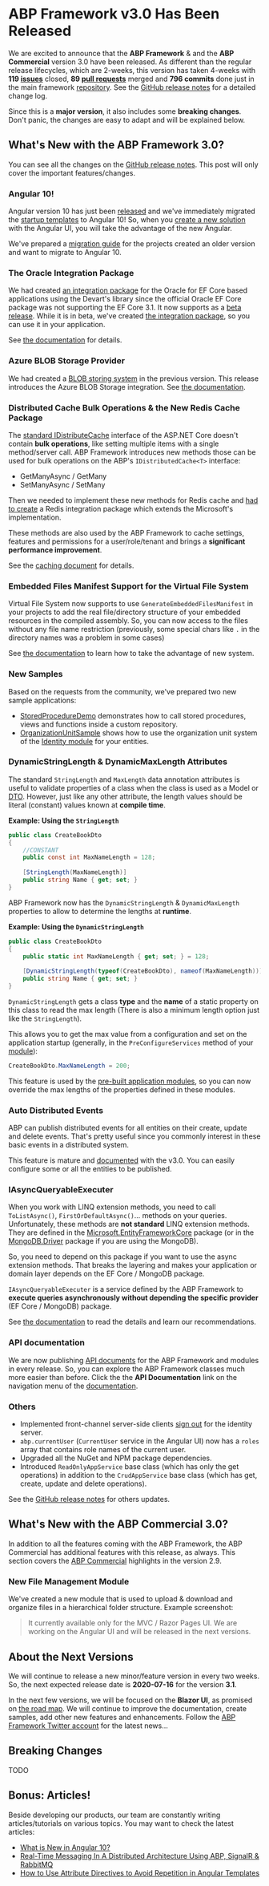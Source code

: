 # ABP Framework v3.0 Has Been Released

We are excited to announce that the **ABP Framework** & and the **ABP Commercial** version 3.0 have been released. As different than the regular release lifecycles, which are 2-weeks, this version has taken 4-weeks with **119 [issues](https://github.com/abpframework/abp/issues?q=is%3Aopen+is%3Aissue+milestone%3A3.0)** closed, **89 [pull requests](https://github.com/abpframework/abp/pulls?q=is%3Aopen+is%3Apr+milestone%3A3.0)** merged and **796 commits** done just in the main framework [repository](https://github.com/abpframework/abp). See the [GitHub release notes](https://github.com/abpframework/abp/releases/tag/3.0.0) for a detailed change log.

Since this is a **major version**, it also includes some **breaking changes**. Don't panic, the changes are easy to adapt and will be explained below.

## What's New with the ABP Framework 3.0?

You can see all the changes on the [GitHub release notes](https://github.com/abpframework/abp/releases/tag/2.9.0). This post will only cover the important features/changes.

### Angular 10!

Angular version 10 has just been [released](https://blog.angular.io/version-10-of-angular-now-available-78960babd41) and we've immediately migrated the [startup templates](https://docs.abp.io/en/abp/latest/Startup-Templates/Application) to Angular 10! So, when you [create a new solution](https://abp.io/get-started) with the Angular UI, you will take the advantage of the new Angular.

We've prepared a [migration guide](https://github.com/abpframework/abp/blob/dev/docs/en/UI/Angular/Migration-Guide-v3.md) for the projects created an older version and want to migrate to Angular 10.

### The Oracle Integration Package

We had created [an integration package](https://www.nuget.org/packages/Volo.Abp.EntityFrameworkCore.Oracle.Devart) for the Oracle for EF Core based applications using the Devart's library since the official Oracle EF Core package was not supporting the EF Core 3.1. It now supports as a [beta release](https://www.nuget.org/packages/Oracle.EntityFrameworkCore/3.19.0-beta1). While it is in beta, we've created [the integration package](https://www.nuget.org/packages/Volo.Abp.EntityFrameworkCore.Oracle), so you can use it in your application.

See [the documentation](https://docs.abp.io/en/abp/latest/Entity-Framework-Core-Oracle) for details.

### Azure BLOB Storage Provider

We had created a [BLOB storing system](https://docs.abp.io/en/abp/latest/Blob-Storing) in the previous version. This release introduces the Azure BLOB Storage integration. See [the documentation](https://docs.abp.io/en/abp/latest/Blob-Storing-Azure).

### Distributed Cache Bulk Operations & the New Redis Cache Package

The [standard IDistributeCache](https://docs.microsoft.com/en-us/aspnet/core/performance/caching/distributed) interface of the ASP.NET Core doesn't contain **bulk operations**, like setting multiple items with a single method/server call. ABP Framework introduces new methods those can be used for bulk operations on the ABP's `IDistributedCache<T>` interface:

* GetManyAsync / GetMany
* SetManyAsync / SetMany

Then we needed to implement these new methods for Redis cache and [had to create](https://github.com/abpframework/abp/issues/4483) a Redis integration package which extends the Microsoft's implementation.

These methods are also used by the ABP Framework to cache settings, features and permissions for a user/role/tenant and brings a **significant performance improvement**.

See the [caching document](https://docs.abp.io/en/abp/latest/Caching) for details.

### Embedded Files Manifest Support for the Virtual File System

Virtual File System now supports to use `GenerateEmbeddedFilesManifest` in your projects to add the real file/directory structure of your embedded resources in the compiled assembly. So, you can now access to the files without any file name restriction (previously, some special chars like `.` in the directory names was a problem in some cases)

See [the documentation](https://docs.abp.io/en/abp/latest/Virtual-File-System) to learn how to take the advantage of new system.

### New Samples

Based on the requests from the community, we've prepared two new sample applications:

* [StoredProcedureDemo](https://github.com/abpframework/abp-samples/tree/master/StoredProcedureDemo) demonstrates how to call stored procedures, views and functions inside a custom repository.
* [OrganizationUnitSample](https://github.com/abpframework/abp-samples/tree/master/OrganizationUnitSample) shows how to use the organization unit system of the [Identity module](https://docs.abp.io/en/abp/latest/Modules/Identity) for your entities.

### DynamicStringLength & DynamicMaxLength Attributes

The standard `StringLength` and `MaxLength` data annotation attributes is useful to validate properties of a class when the class is used as a Model or [DTO](https://docs.abp.io/en/abp/latest/Data-Transfer-Objects). However, just like any other attribute, the length values should be literal (constant) values known at **compile time**.

**Example: Using the `StringLength`**

````csharp
public class CreateBookDto
{
    //CONSTANT
    public const int MaxNameLength = 128;
    
    [StringLength(MaxNameLength)]
    public string Name { get; set; }
}
````

ABP Framework now has the `DynamicStringLength` & `DynamicMaxLength` properties to allow to determine the lengths at **runtime**. 

**Example: Using the `DynamicStringLength`**

````csharp
public class CreateBookDto
{
    public static int MaxNameLength { get; set; } = 128;
    
    [DynamicStringLength(typeof(CreateBookDto), nameof(MaxNameLength))]
    public string Name { get; set; }
}
````

`DynamicStringLength` gets a class **type** and the **name** of a static property on this class to read the max length (There is also a minimum length option just like the `StringLength`).

This allows you to get the max value from a configuration and set on the application startup (generally, in the `PreConfigureServices` method of your [module](https://docs.abp.io/en/abp/latest/Module-Development-Basics)):

````csharp
CreateBookDto.MaxNameLength = 200;
````

This feature is used by the [pre-built application modules](https://docs.abp.io/en/abp/latest/Modules/Index), so you can now override the max lengths of the properties defined in these modules.

### Auto Distributed Events

ABP can publish distributed events for all entities on their create, update and delete events. That's pretty useful since you commonly interest in these basic events in a distributed system.

This feature is mature and [documented](https://docs.abp.io/en/abp/latest/Distributed-Event-Bus#pre-defined-events) with the v3.0. You can easily configure some or all the entities to be published.

### IAsyncQueryableExecuter

When you work with LINQ extension methods, you need to call `ToListAsync()`, `FirstOrDefaultAsync()`... methods on your queries. Unfortunately, these methods are **not standard** LINQ extension methods. They are defined in the [Microsoft.EntityFrameworkCore](https://www.nuget.org/packages/Microsoft.EntityFrameworkCore) package (or in the [MongoDB.Driver](https://www.nuget.org/packages/MongoDB.Driver/) package if you are using the MongoDB).

So, you need to depend on this package if you want to use the async extension methods. That breaks the layering and makes your application or domain layer depends on the EF Core / MongoDB package.

`IAsyncQueryableExecuter` is a service defined by the ABP Framework to **execute queries asynchronously without depending the specific provider** (EF Core / MongoDB) package.

See [the documentation](https://docs.abp.io/en/abp/latest/Repositories#iqueryable-async-operations) to read the details and learn our recommendations.

### API documentation

We are now publishing [API documents](https://docs.abp.io/api-docs/abp/2.9/api/index.html) for the ABP Framework and modules in every release. So, you can explore the ABP Framework classes much more easier than before. Click the the **API Documentation** link on the navigation menu of the [documentation](https://docs.abp.io/en/abp/latest/).

### Others

* Implemented front-channel server-side clients [sign out](https://identityserver4.readthedocs.io/en/latest/topics/signout.html) for the identity server.
* `abp.currentUser` (`CurrentUser` service in the Angular UI) now has a `roles` array that contains role names of the current user.
* Upgraded all the NuGet and NPM package dependencies.
* Introduced `ReadOnlyAppService` base class (which has only the get operations) in addition to the `CrudAppService` base class (which has get, create, update and delete operations).

See the [GitHub release notes](https://github.com/abpframework/abp/releases/tag/3.0.0) for others updates.

## What's New with the ABP Commercial 3.0?

In addition to all the features coming with the ABP Framework, the ABP Commercial has additional features with this release, as always. This section covers the [ABP Commercial](https://commercial.abp.io/) highlights in the version 2.9.

### New File Management Module

We've created a new module that is used to upload & download and organize files in a hierarchical folder structure. Example screenshot:



> It currently available only for the MVC / Razor Pages UI. We are working on the Angular UI and will be released in the next versions.

## About the Next Versions

We will continue to release a new minor/feature version in every two weeks. So, the next expected release date is **2020-07-16** for the version **3.1**.

In the next few versions, we will be focused on the **Blazor UI**, as promised on [the road map](https://docs.abp.io/en/abp/latest/Road-Map). We will continue to improve the documentation, create samples, add other new features and enhancements. Follow the [ABP Framework Twitter account](https://twitter.com/abpframework) for the latest news...

## Breaking Changes

TODO

## Bonus: Articles!

Beside developing our products, our team are constantly writing articles/tutorials on various topics. You may want to check the latest articles:

* [What is New in Angular 10?](https://volosoft.com/blog/what-is-new-in-angular-10)
* [Real-Time Messaging In A Distributed Architecture Using ABP, SignalR & RabbitMQ](https://volosoft.com/blog/RealTime-Messaging-Distributed-Architecture-Abp-SingalR-RabbitMQ)
* [How to Use Attribute Directives to Avoid Repetition in Angular Templates](https://volosoft.com/blog/attribute-directives-to-avoid-repetition-in-angular-templates)